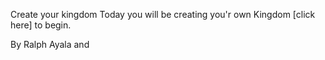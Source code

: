 Create your kingdom
Today you will be creating you'r own Kingdom [click here] to begin.

By Ralph Ayala and 